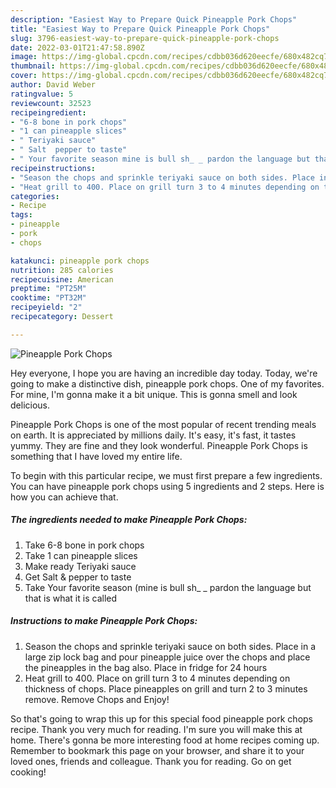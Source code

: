 ```yaml
---
description: "Easiest Way to Prepare Quick Pineapple Pork Chops"
title: "Easiest Way to Prepare Quick Pineapple Pork Chops"
slug: 3796-easiest-way-to-prepare-quick-pineapple-pork-chops
date: 2022-03-01T21:47:58.890Z
image: https://img-global.cpcdn.com/recipes/cdbb036d620eecfe/680x482cq70/pineapple-pork-chops-recipe-main-photo.jpg
thumbnail: https://img-global.cpcdn.com/recipes/cdbb036d620eecfe/680x482cq70/pineapple-pork-chops-recipe-main-photo.jpg
cover: https://img-global.cpcdn.com/recipes/cdbb036d620eecfe/680x482cq70/pineapple-pork-chops-recipe-main-photo.jpg
author: David Weber
ratingvalue: 5
reviewcount: 32523
recipeingredient:
- "6-8 bone in pork chops"
- "1 can pineapple slices"
- " Teriyaki sauce"
- " Salt  pepper to taste"
- " Your favorite season mine is bull sh_ _ pardon the language but that is what it is called"
recipeinstructions:
- "Season the chops and sprinkle teriyaki sauce on both sides. Place in a large zip lock bag and pour pineapple juice over the chops and place the pineapples in the bag also. Place in fridge for 24 hours"
- "Heat grill to 400. Place on grill turn 3 to 4 minutes depending on thickness of chops. Place pineapples on grill and turn 2 to 3 minutes remove. Remove Chops and Enjoy!"
categories:
- Recipe
tags:
- pineapple
- pork
- chops

katakunci: pineapple pork chops 
nutrition: 285 calories
recipecuisine: American
preptime: "PT25M"
cooktime: "PT32M"
recipeyield: "2"
recipecategory: Dessert

---
```



![Pineapple Pork Chops](https://img-global.cpcdn.com/recipes/cdbb036d620eecfe/680x482cq70/pineapple-pork-chops-recipe-main-photo.jpg)

Hey everyone, I hope you are having an incredible day today. Today, we're going to make a distinctive dish, pineapple pork chops. One of my favorites. For mine, I'm gonna make it a bit unique. This is gonna smell and look delicious.



Pineapple Pork Chops is one of the most popular of recent trending meals on earth. It is appreciated by millions daily. It's easy, it's fast, it tastes yummy. They are fine and they look wonderful. Pineapple Pork Chops is something that I have loved my entire life.


To begin with this particular recipe, we must first prepare a few ingredients. You can have pineapple pork chops using 5 ingredients and 2 steps. Here is how you can achieve that.

<!--inarticleads1-->

##### The ingredients needed to make Pineapple Pork Chops:

1. Take 6-8 bone in pork chops
1. Take 1 can pineapple slices
1. Make ready  Teriyaki sauce
1. Get  Salt &amp; pepper to taste
1. Take  Your favorite season (mine is bull sh_ _ pardon the language but that is what it is called




<!--inarticleads2-->

##### Instructions to make Pineapple Pork Chops:

1. Season the chops and sprinkle teriyaki sauce on both sides. Place in a large zip lock bag and pour pineapple juice over the chops and place the pineapples in the bag also. Place in fridge for 24 hours
1. Heat grill to 400. Place on grill turn 3 to 4 minutes depending on thickness of chops. Place pineapples on grill and turn 2 to 3 minutes remove. Remove Chops and Enjoy!




So that's going to wrap this up for this special food pineapple pork chops recipe. Thank you very much for reading. I'm sure you will make this at home. There's gonna be more interesting food at home recipes coming up. Remember to bookmark this page on your browser, and share it to your loved ones, friends and colleague. Thank you for reading. Go on get cooking!
